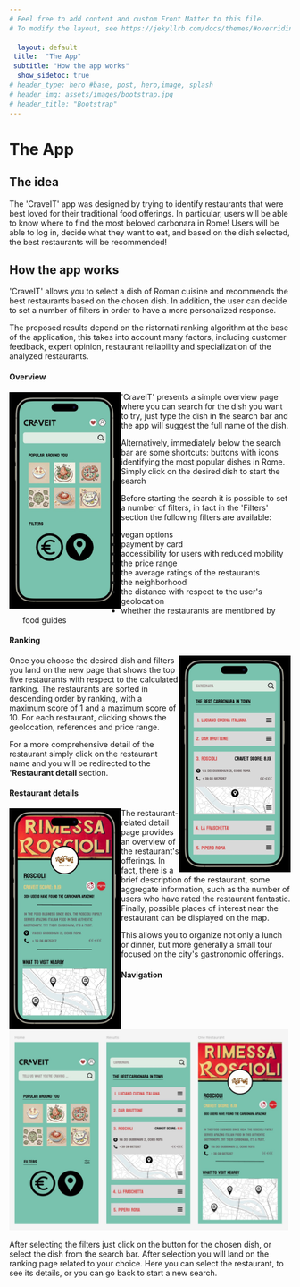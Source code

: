 ```yaml
---
# Feel free to add content and custom Front Matter to this file.
# To modify the layout, see https://jekyllrb.com/docs/themes/#overriding-theme-defaults

  layout: default
 title:  "The App"
 subtitle: "How the app works"
  show_sidetoc: true
# header_type: hero #base, post, hero,image, splash
# header_img: assets/images/bootstrap.jpg
# header_title: "Bootstrap"
---
```


# **The App**
## The idea

The 'CraveIT' app was designed by trying to identify restaurants that were best loved for their traditional food offerings. 
In particular, users will be able to know where to find the most beloved carbonara in Rome!
Users will be able to log in, decide what they want to eat, and based on the dish selected, the best restaurants will be recommended!


## How the app works

'CraveIT' allows you to select a dish of Roman cuisine and recommends the best restaurants based on the chosen dish. 
In addition, the user can decide to set a number of filters in order to have a more personalized response. 

The proposed results depend on the ristornati ranking algorithm at the base of the application, this takes into account many factors, including customer feedback, expert opinion, restaurant reliability and specialization of the analyzed restaurants.


#### Overview 

<img title="Overview" align="left" width="200px" src="assets/images/overview_app.jpeg">


'CraveIT' presents a simple overview page where you can search for the dish you want to try, just type the dish in the search bar and the app will suggest the full name of the dish.

Alternatively, immediately below the search bar are some shortcuts: buttons with icons identifying the most popular dishes in Rome. Simply click on the desired dish to start the search

Before starting the search it is possible to set a number of filters, in fact in the 'Filters' section the following filters are available:
  - vegan options
  - payment by card
  - accessibility for users with reduced mobility 
  - the price range
  - the average ratings of the restaurants
  - the neighborhood
  - the distance with respect to the user's geolocation
  - whether the restaurants are mentioned by food guides


#### Ranking  

<img title="Ranking" align="right" width="200px" src="assets/images/ranking.jpeg">

Once you choose the desired dish and filters you land on the new page that shows the top five restaurants with respect to the calculated ranking.
The restaurants are sorted in descending order by ranking, with a maximum score of 1 and a maximum score of 10.
For each restaurant, clicking shows the geolocation, references and price range.

For a more comprehensive detail of the restaurant simply click on the restaurant name and you will be redirected to the **'Restaurant detail** section.


#### Restaurant details 

<img title="Ranking" align="left" width="200px" src="assets/images/restaurant_detail.jpeg">

The restaurant-related detail page provides an overview of the restaurant's offerings.
In fact, there is a brief description of the restaurant, some aggregate information, such as the number of users who have rated the restaurant fantastic.
Finally, possible places of interest near the restaurant can be displayed on the map.

This allows you to organize not only a lunch or dinner, but more generally a small tour focused on the city's gastronomic offerings.



#### Navigation 

<img title="Ranking" width="500px" alt="Alt text" src="assets/images/navigazione.jpeg">

After selecting the filters just click on the button for the chosen dish, or select the dish from the search bar. 
After selection you will land on the ranking page related to your choice. Here you can select the restaurant, to see its details, or you can go back to start a new search.



